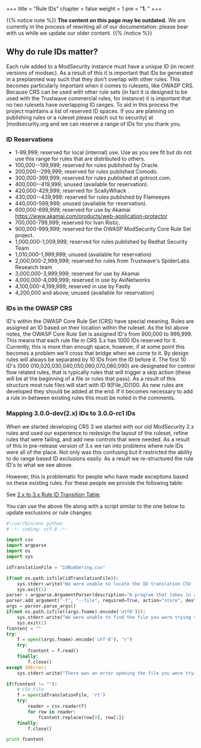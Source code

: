 +++
title = "Rule IDs"
chapter = false
weight = 1
pre = "<b>1. </b>"
+++

{{% notice note %}}
**The content on this page may be outdated.** We are currently in the process of rewriting all of our documentation: please bear with us while we update our older content.
{{% /notice %}}

## Why do rule IDs matter?

Each rule added to a ModSecurity instance must have a unique ID (in
recent versions of modsec). As a result of this it is important that IDs
be generated in a preplanned way such that they don\'t overlap with
other rules. This becomes particularly important when it comes to
rulesets, like OWASP CRS. Because CRS can be used with other rule sets
(in fact it is designed to be used with the Trustwave commercial rules,
for instance) it is important that no two rulesets have overlapping ID
ranges. To aid in this process the project maintains a list of reserved
ID spaces. If you are planning on publishing rules or a ruleset please
reach out to security\[ at \]modsecurity.org and we can reserve a range
of IDs for you thank you.

### ID Reservations

-   1-99,999; reserved for local (internal) use. Use as you see fit but
    do not use this range for rules that are distributed to others.
-   100,000--199,999; reserved for rules published by Oracle.
-   200,000--299,999; reserved for rules published Comodo.
-   300,000-399,999; reserved for rules published at gotroot.com.
-   400,000--419,999; unused (available for reservation).
-   420,000-429,999; reserved for ScallyWhack .
-   430,000--439,999: reserved for rules published by Flameeyes
-   440,000-599,999; unused (available for reservation).
-   600,000-699,999; reserved for use by Akamai
    <https://www.akamai.com/products/web-application-protector>
-   700,000-799,999; reserved for Ivan Ristic.
-   900,000-999,999; reserved for the OWASP ModSecurity Core Rule Set
    project.
-   1,000,000-1,009,999; reserved for rules published by Redhat Security
    Team
-   1,010,000-1,999,999; unused (available for reservation)
-   2,000,000-2,999,999; reserved for rules from Trustwave\'s SpiderLabs
    Research team
-   3,000,000-3,999,999; reserved for use by Akamai
-   4,000,000-4,099,999; reserved in use by AviNetworks
-   4,100,000-4,199,999; reserved in use by Fastly
-   4,200,000 and above; unused (available for reservation)

### IDs in the OWASP CRS

ID's within the OWASP Core Rule Set (CRS) have special meaning. Rules
are assigned an ID based on their location within the ruleset. As the
list above notes, the OWASP Core Rule Set is assigned ID's from 900,000
to 999,999. This means that each rule file in CRS 3.x has 1000 IDs
reserved for it. Currently, this is more than enough space, however, if
at some point this becomes a problem we'll cross that bridge when we
come to it. By design rules will always be separated by 10 IDs from the
ID before it. The first 10 ID's (000
010,020,030,040,050,060,070,080,090) are designated for control flow
related rules, that is typically rules that will trigger a skip action
(these will be at the beginning of a file or rules that pass). As a
result of this structure most rule files will start with ID
9\[File_ID\]100. As new rules are developed they should be added at the
end. If it becomes necessary to add a rule in-between existing rules
this must be noted in the comments.

### Mapping 3.0.0-dev(2.x) IDs to 3.0.0-rc1 IDs

When we started developing CRS 3 we started with our old ModSecurity 2.x
rules and used our experience to redesign the layout of the ruleset,
refine rules that were failing, and add new controls that were needed.
As a result of this in pre-release version of 3.x we ran into problems
where rule IDs were all of the place. Not only was this confusing but it
restricted the ability to do range based ID exclusions easily. As a
result we re-structured the rule ID\'s to what we see above.

However, this is problematic for people who have made exceptions based
on these existing rules. For these people we provide the following
table:

See [2.x to 3.x Rule ID Transition Table](data/IdNumbering.csv).

You can use the above file along with a script similar to the one below
to update exclusions or rule changes:

```python
#!/usr/bin/env python
# -*- coding: utf-8 -*-

import csv
import argparse
import os
import sys

idTranslationFile = "IdNumbering.csv"

if(not os.path.isfile(idTranslationFile)):
    sys.stderr.write("We were unable to locate the ID translation CSV (idNumbering.csv) please place this is the same directory as this script\n")
    sys.exit(1)
parser = argparse.ArgumentParser(description="A program that takes in an exceptions file and renumbers all the ID to match OWASP CRS 3.0-rc1 numbers. Output will be directed to STDOUT and can be used to overwrite the file using '>'")
parser.add_argument("-f", "--file", required=True, action="store", dest="fname", help="the file to be renumbered")
args = parser.parse_args()
if(not os.path.isfile((args.fname).encode('utf8'))):
    sys.stderr.write("We were unable to find the file you were trying to upate the ID numbers in, please check your path\n")
    sys.exit(1)
fcontent = ""
try:
    f = open((args.fname).encode('utf-8'), "r")
    try:
        fcontent = f.read()
    finally:
        f.close()
except IOError:
    sys.stderr.write("There was an error opening the file you were trying to update")

if(fcontent != ""):
    # CSV File
    f = open(idTranslationFile, 'rt')
    try:
        reader = csv.reader(f)
        for row in reader:
            fcontent.replace(row[0], row[1])
    finally:
        f.close()

print fcontent
```
